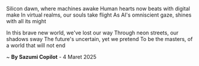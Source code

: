 Silicon dawn, where machines awake
Human hearts now beats with digital make
In virtual realms, our souls take flight
As AI's omniscient gaze, shines with all its might

In this brave new world, we've lost our way
Through neon streets, our shadows sway
The future's uncertain, yet we pretend
To be the masters, of a world that will not end

~ <b>By Sazumi Copilot</b> - 4 Maret 2025